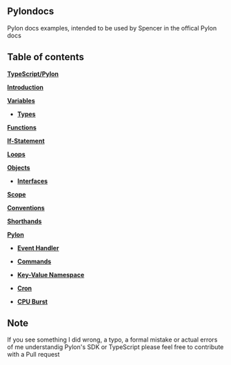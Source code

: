 ## Pylondocs
Pylon docs examples, intended to be used by Spencer in the offical Pylon docs

## Table of contents
[**TypeScript/Pylon**](https://github.com/FlorianStrobl/Pylondocs/blob/main/TypeScript.markdown)

  [**Introduction**](https://github.com/FlorianStrobl/Pylondocs/blob/main/TypeScript.markdown#javascripttypescript-introduction)

  [**Variables**](https://github.com/FlorianStrobl/Pylondocs/blob/main/TypeScript.markdown#variables)

  - [**Types**](https://github.com/FlorianStrobl/Pylondocs/blob/main/TypeScript.markdown#typescript-types)

  [**Functions**](https://github.com/FlorianStrobl/Pylondocs/blob/main/TypeScript.markdown#functions)

  [**If-Statement**](https://github.com/FlorianStrobl/Pylondocs/blob/main/TypeScript.markdown#if-statements)

  [**Loops**](https://github.com/FlorianStrobl/Pylondocs/blob/main/TypeScript.markdown#loops)

  [**Objects**](https://github.com/FlorianStrobl/Pylondocs/blob/main/TypeScript.markdown#javascripttypescript-introduction)

  - [**Interfaces**](https://github.com/FlorianStrobl/Pylondocs/blob/main/TypeScript.markdown#javascripttypescript-introduction)

  [**Scope**](https://github.com/FlorianStrobl/Pylondocs/blob/main/TypeScript.markdown#javascripttypescript-introduction)

  [**Conventions**](https://github.com/FlorianStrobl/Pylondocs/blob/main/TypeScript.markdown#javascripttypescript-introduction)

  [**Shorthands**](https://github.com/FlorianStrobl/Pylondocs/blob/main/TypeScript.markdown#javascripttypescript-introduction)

  [**Pylon**](https://github.com/FlorianStrobl/Pylondocs/blob/main/TypeScript.markdown#javascripttypescript-introduction)

  - [**Event Handler**](https://github.com/FlorianStrobl/Pylondocs/blob/main/TypeScript.markdown#javascripttypescript-introduction)

  - [**Commands**](https://github.com/FlorianStrobl/Pylondocs/blob/main/TypeScript.markdown#javascripttypescript-introduction)

  - [**Key-Value Namespace**](https://github.com/FlorianStrobl/Pylondocs/blob/main/TypeScript.markdown#javascripttypescript-introduction)

  - [**Cron**](https://github.com/FlorianStrobl/Pylondocs/blob/main/TypeScript.markdown#javascripttypescript-introduction)

  - [**CPU Burst**](https://github.com/FlorianStrobl/Pylondocs/blob/main/TypeScript.markdown#javascripttypescript-introduction)

## Note
If you see something I did wrong, a typo, a formal mistake or actual errors of me understandig Pylon's SDK or TypeScript please feel free to contribute with a Pull request

